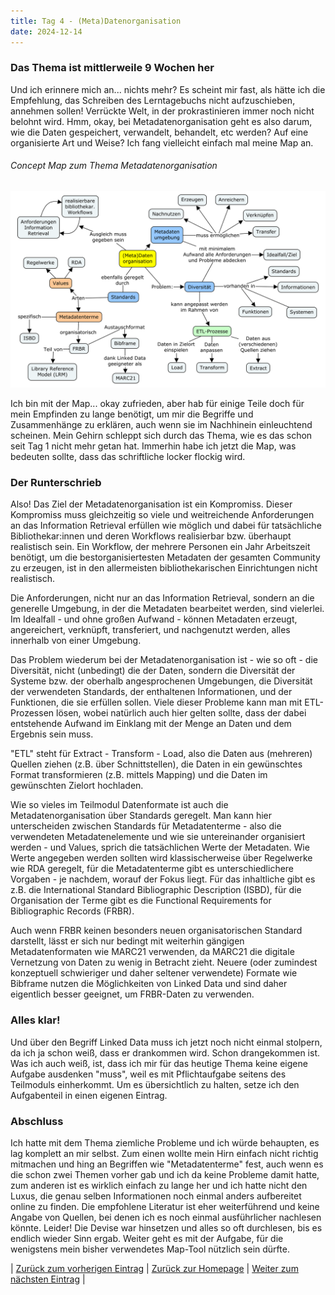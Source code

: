 ```yaml
---
title: Tag 4 - (Meta)Datenorganisation
date: 2024-12-14
---
```


### Das Thema ist mittlerweile 9 Wochen her

Und ich erinnere mich an... nichts mehr? Es scheint mir fast, als hätte ich die Empfehlung, das Schreiben des Lerntagebuchs nicht aufzuschieben, annehmen sollen! Verrückte Welt, in der prokrastinieren immer noch nicht belohnt wird. Hmm, okay, bei Metadatenorganisation geht es also darum, wie die Daten gespeichert, verwandelt, behandelt, etc werden? Auf eine organisierte Art und Weise? Ich fang vielleicht einfach mal meine Map an.

###### Concept Map zum Thema Metadatenorganisation

![Concept Map](https://raw.githubusercontent.com/piaspios/datenformate/refs/heads/master/assets/images/cmapdatenorganisation.png)

Ich bin mit der Map... okay zufrieden, aber hab für einige Teile doch für mein Empfinden zu lange benötigt, um mir die Begriffe und Zusammenhänge zu erklären, auch wenn sie im Nachhinein einleuchtend scheinen. Mein Gehirn schleppt sich durch das Thema, wie es das schon seit Tag 1 nicht mehr getan hat. Immerhin habe ich jetzt die Map, was bedeuten sollte, dass das schriftliche locker flockig wird.

### Der Runterschrieb

Also! Das Ziel der Metadatenorganisation ist ein Kompromiss. Dieser Kompromiss muss gleichzeitig so viele und weitreichende Anforderungen an das Information Retrieval erfüllen wie möglich und dabei für tatsächliche Bibliothekar:innen und deren Workflows realisierbar bzw. überhaupt realistisch sein. Ein Workflow, der mehrere Personen ein Jahr Arbeitszeit benötigt, um die bestorganisiertesten Metadaten der gesamten Community zu erzeugen, ist in den allermeisten bibliothekarischen Einrichtungen nicht realistisch.

Die Anforderungen, nicht nur an das Information Retrieval, sondern an die generelle Umgebung, in der die Metadaten bearbeitet werden, sind vielerlei. Im Idealfall - und ohne großen Aufwand - können Metadaten erzeugt, angereichert, verknüpft, transferiert, und nachgenutzt werden, alles innerhalb von einer Umgebung.

Das Problem wiederum bei der Metadatenorganisation ist - wie so oft - die Diversität, nicht (unbedingt) die der Daten, sondern die Diversität der Systeme bzw. der oberhalb angesprochenen Umgebungen, die Diversität der verwendeten Standards, der enthaltenen Informationen, und der Funktionen, die sie erfüllen sollen. Viele dieser Probleme kann man mit ETL-Prozessen lösen, wobei natürlich auch hier gelten sollte, dass der dabei entstehende Aufwand im Einklang mit der Menge an Daten und dem Ergebnis sein muss.

"ETL" steht für Extract - Transform - Load, also die Daten aus (mehreren) Quellen ziehen (z.B. über Schnittstellen), die Daten in ein gewünschtes Format transformieren (z.B. mittels Mapping) und die Daten im gewünschten Zielort hochladen.

Wie so vieles im Teilmodul Datenformate ist auch die Metadatenorganisation über Standards geregelt. Man kann hier unterscheiden zwischen Standards für Metadatenterme - also die verwendeten Metadatenelemente und wie sie untereinander organisiert werden - und Values, sprich die tatsächlichen Werte der Metadaten. Wie Werte angegeben werden sollten wird klassischerweise über Regelwerke wie RDA geregelt, für die Metadatenterme gibt es unterschiedlichere Vorgaben - je nachdem, worauf der Fokus liegt. Für das inhaltliche gibt es z.B. die International Standard Bibliographic Description (ISBD), für die Organisation der Terme gibt es die Functional Requirements for Bibliographic Records (FRBR).

Auch wenn FRBR keinen besonders neuen organisatorischen Standard darstellt, lässt er sich nur bedingt mit weiterhin gängigen Metadatenformaten wie MARC21 verwenden, da MARC21 die digitale Vernetzung von Daten zu wenig in Betracht zieht. Neuere (oder zumindest konzeptuell schwieriger und daher seltener verwendete) Formate wie Bibframe nutzen die Möglichkeiten von Linked Data und sind daher eigentlich besser geeignet, um FRBR-Daten zu verwenden.

### Alles klar!

Und über den Begriff Linked Data muss ich jetzt noch nicht einmal stolpern, da ich ja schon weiß, dass er drankommen wird. Schon drangekommen ist. Was ich auch weiß, ist, dass ich mir für das heutige Thema keine eigene Aufgabe ausdenken "muss", weil es mit Pflichtaufgabe seitens des Teilmoduls einherkommt. Um es übersichtlich zu halten, setze ich den Aufgabenteil in einen eigenen Eintrag.

### Abschluss

Ich hatte mit dem Thema ziemliche Probleme und ich würde behaupten, es lag komplett an mir selbst. Zum einen wollte mein Hirn einfach nicht richtig mitmachen und hing an Begriffen wie "Metadatenterme" fest, auch wenn es die schon zwei Themen vorher gab und ich da keine Probleme damit hatte, zum anderen ist es wirklich einfach zu lange her und ich hatte nicht den Luxus, die genau selben Informationen noch einmal anders aufbereitet online zu finden. Die empfohlene Literatur ist eher weiterführend und keine Angabe von Quellen, bei denen ich es noch einmal ausführlicher nachlesen könnte. Leider! Die Devise war hinsetzen und alles so oft durchlesen, bis es endlich wieder Sinn ergab. Weiter geht es mit der Aufgabe, für die wenigstens mein bisher verwendetes Map-Tool nützlich sein dürfte.

| [Zurück zum vorherigen Eintrag](https://piaspios.github.io/datenformate/2024/12/08/tag3.html) | [Zurück zur Homepage](https://piaspios.github.io/datenformate/) | [Weiter zum nächsten Eintrag](https://piaspios.github.io/datenformate/2024/12/15/aufgabe1.html) |
